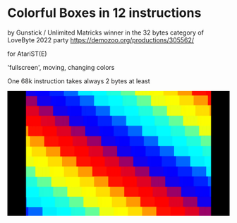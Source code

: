 # Colorful Boxes in 12 instructions
by Gunstick / Unlimited Matricks
winner in the 32 bytes category of LoveByte 2022 party
https://demozoo.org/productions/305562/

for AtariST(E) 

'fullscreen', moving, changing colors

One 68k instruction takes always 2 bytes at least

![colored checkerboard](https://github.com/Gunstick/Colorful-Boxes/raw/main/screenshot-colbox12.png)
